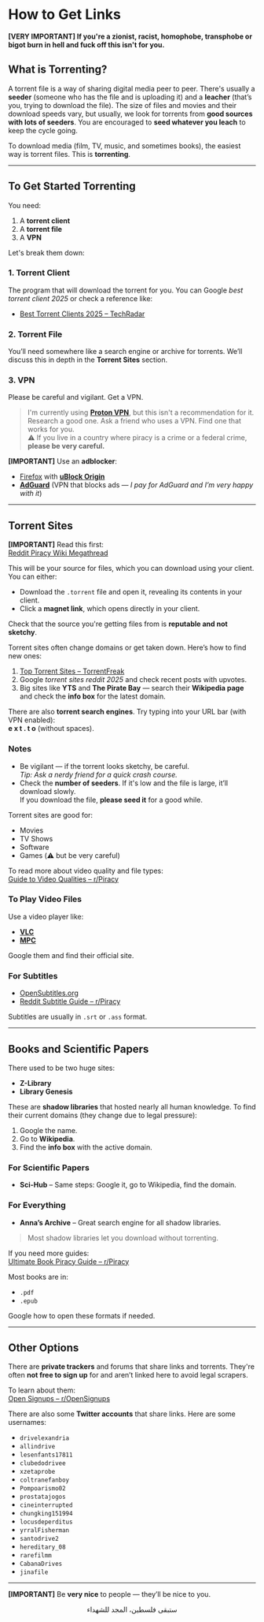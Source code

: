 # How to Get Links

**[VERY IMPORTANT] If you're a zionist, racist, homophobe, transphobe or bigot burn in hell and fuck off this isn't for you.**

## What is Torrenting?

A torrent file is a way of sharing digital media peer to peer. There's usually a **seeder** (someone who has the file and is uploading it) and a **leacher** (that’s you, trying to download the file). The size of files and movies and their download speeds vary, but usually, we look for torrents from **good sources with lots of seeders**. You are encouraged to **seed whatever you leach** to keep the cycle going.

To download media (film, TV, music, and sometimes books), the easiest way is torrent files. This is **torrenting**.

---

## To Get Started Torrenting

You need:

1. A **torrent client**
2. A **torrent file**
3. A **VPN**

Let's break them down:

### 1. Torrent Client

The program that will download the torrent for you. You can Google _best torrent client 2025_ or check a reference like:

- [Best Torrent Clients 2025 – TechRadar](https://www.techradar.com/best/torrent-client)

### 2. Torrent File

You’ll need somewhere like a search engine or archive for torrents. We’ll discuss this in depth in the **Torrent Sites** section.

### 3. VPN

Please be careful and vigilant. Get a VPN.

> I'm currently using [**Proton VPN**](https://protonvpn.com), but this isn't a recommendation for it. Research a good one. Ask a friend who uses a VPN. Find one that works for you.  
> ⚠️ If you live in a country where piracy is a crime or a federal crime, **please be very careful.**

**[IMPORTANT]** Use an **adblocker**:
- [Firefox](https://www.mozilla.org/ar/firefox/new/) with [**uBlock Origin**](https://ublockorigin.com/)
- [**AdGuard**](https://adguard.com/en/welcome.html) (VPN that blocks ads — _I pay for AdGuard and I’m very happy with it_)

---

## Torrent Sites

**[IMPORTANT]** Read this first:  
[Reddit Piracy Wiki Megathread](https://www.reddit.com/r/Piracy/wiki/megathread/)

This will be your source for files, which you can download using your client. You can either:

- Download the `.torrent` file and open it, revealing its contents in your client.
- Click a **magnet link**, which opens directly in your client.

Check that the source you're getting files from is **reputable and not sketchy**.

Torrent sites often change domains or get taken down. Here’s how to find new ones:

1. [Top Torrent Sites – TorrentFreak](https://torrentfreak.com/top-torrent-sites/)
2. Google _torrent sites reddit 2025_ and check recent posts with upvotes.
3. Big sites like **YTS** and **The Pirate Bay** — search their **Wikipedia page** and check the **info box** for the latest domain.

There are also **torrent search engines**. Try typing into your URL bar (with VPN enabled):  
**e x t . t o** (without spaces).

### Notes

- Be vigilant — if the torrent looks sketchy, be careful.  
  *Tip: Ask a nerdy friend for a quick crash course.*
- Check the **number of seeders**. If it's low and the file is large, it’ll download slowly.  
  If you download the file, **please seed it** for a good while.

Torrent sites are good for:

- Movies
- TV Shows
- Software
- Games (⚠️ but be very careful)

To read more about video quality and file types:  
[Guide to Video Qualities – r/Piracy](https://www.reddit.com/r/Piracy/comments/1kjhncq/a_pirate_guide_to_video_qualities_of_video_format/)

### To Play Video Files

Use a video player like:

- [**VLC**](https://www.videolan.org/vlc/)
- [**MPC**](https://codecguide.com/download_kl.htm)

Google them and find their official site.

### For Subtitles

- [OpenSubtitles.org](https://www.opensubtitles.org/)
- [Reddit Subtitle Guide – r/Piracy](https://www.reddit.com/r/Piracy/comments/1jrbqkt/favorite_site_to_get_srt_subtitle_files/)

Subtitles are usually in `.srt` or `.ass` format.

---

## Books and Scientific Papers

There used to be two huge sites:

- **Z-Library**
- **Library Genesis**

These are **shadow libraries** that hosted nearly all human knowledge. To find their current domains (they change due to legal pressure):

1. Google the name.
2. Go to **Wikipedia**.
3. Find the **info box** with the active domain.

### For Scientific Papers

- **Sci-Hub** – Same steps: Google it, go to Wikipedia, find the domain.

### For Everything

- **Anna’s Archive** – Great search engine for all shadow libraries.

> Most shadow libraries let you download without torrenting.

If you need more guides:  
[Ultimate Book Piracy Guide – r/Piracy](https://www.reddit.com/r/Piracy/comments/1kg8fj0/ultimate_book_piracy_guide/)

Most books are in:

- `.pdf`
- `.epub`

Google how to open these formats if needed.

---

## Other Options

There are **private trackers** and forums that share links and torrents. They're often **not free to sign up** for and aren’t linked here to avoid legal scrapers.

To learn about them:  
[Open Signups – r/OpenSignups](https://www.reddit.com/r/OpenSignups/)

There are also some **Twitter accounts** that share links. Here are some usernames:

- `drivelexandria`
- `allindrive`
- `lesenfants17811`
- `clubedodrivee`
- `xzetaprobe`
- `coltranefanboy`
- `Pompoarismo02`
- `prostatajogos`
- `cineinterrupted`
- `chungking151994`
- `locusdeperditus`
- `yrralFisherman`
- `santodrive2`
- `hereditary_08`
- `rarefilmm`
- `CabanaDrives`
- `jinafile`

---

**[IMPORTANT]** Be **very nice** to people — they’ll be nice to you.

<p style="text-align:center;">ستبقى فلسطين، المجد للشهداء</p>
